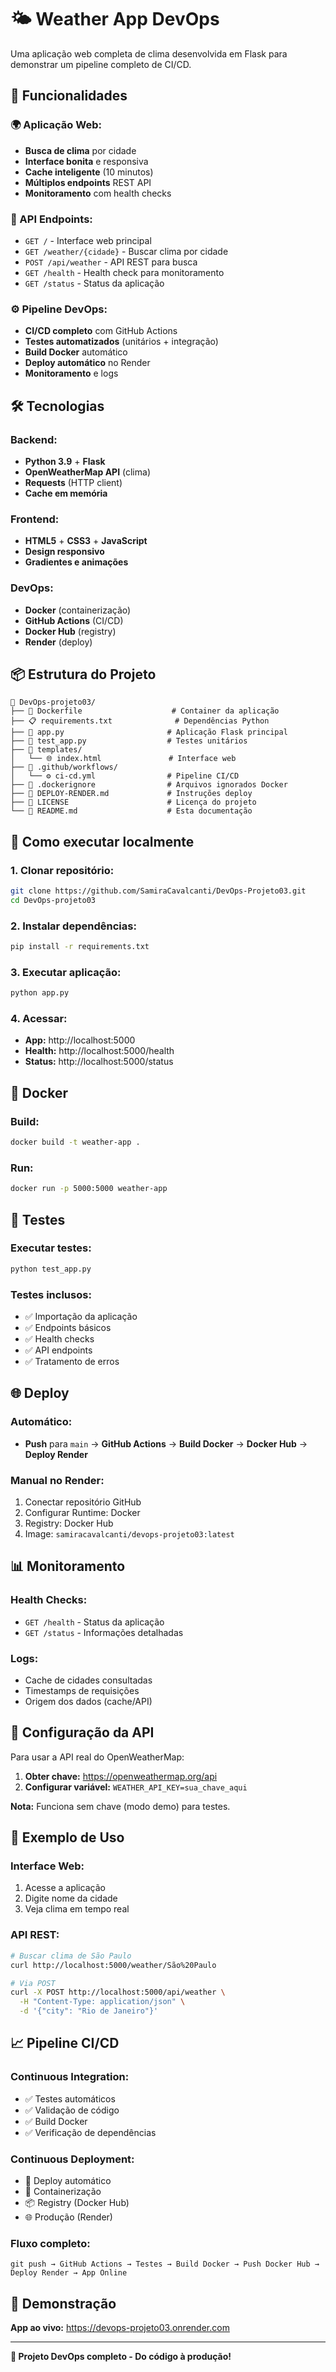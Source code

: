 # 🌤️ Weather App DevOps

Uma aplicação web completa de clima desenvolvida em Flask para demonstrar um pipeline completo de CI/CD.

## 🚀 **Funcionalidades**

### **🌍 Aplicação Web:**
- **Busca de clima** por cidade
- **Interface bonita** e responsiva  
- **Cache inteligente** (10 minutos)
- **Múltiplos endpoints** REST API
- **Monitoramento** com health checks

### **📡 API Endpoints:**
- `GET /` - Interface web principal
- `GET /weather/{cidade}` - Buscar clima por cidade
- `POST /api/weather` - API REST para busca
- `GET /health` - Health check para monitoramento
- `GET /status` - Status da aplicação

### **⚙️ Pipeline DevOps:**
- **CI/CD completo** com GitHub Actions
- **Testes automatizados** (unitários + integração)
- **Build Docker** automático
- **Deploy automático** no Render
- **Monitoramento** e logs

## 🛠️ **Tecnologias**

### **Backend:**
- **Python 3.9** + **Flask**
- **OpenWeatherMap API** (clima)
- **Requests** (HTTP client)
- **Cache em memória**

### **Frontend:**
- **HTML5** + **CSS3** + **JavaScript**
- **Design responsivo**
- **Gradientes e animações**

### **DevOps:**
- **Docker** (containerização)
- **GitHub Actions** (CI/CD)
- **Docker Hub** (registry)
- **Render** (deploy)

## 📦 **Estrutura do Projeto**

```
📁 DevOps-projeto03/
├── 🐳 Dockerfile                    # Container da aplicação
├── 📋 requirements.txt              # Dependências Python
├── 🐍 app.py                       # Aplicação Flask principal
├── 🧪 test_app.py                  # Testes unitários
├── 📁 templates/
│   └── 🌐 index.html               # Interface web
├── 📁 .github/workflows/
│   └── ⚙️ ci-cd.yml                # Pipeline CI/CD
├── 🚫 .dockerignore                # Arquivos ignorados Docker
├── 📖 DEPLOY-RENDER.md             # Instruções deploy
├── 📄 LICENSE                      # Licença do projeto
└── 📄 README.md                    # Esta documentação
```

## 🔧 **Como executar localmente**

### **1. Clonar repositório:**
```bash
git clone https://github.com/SamiraCavalcanti/DevOps-Projeto03.git
cd DevOps-projeto03
```

### **2. Instalar dependências:**
```bash
pip install -r requirements.txt
```

### **3. Executar aplicação:**
```bash
python app.py
```

### **4. Acessar:**
- **App:** http://localhost:5000
- **Health:** http://localhost:5000/health
- **Status:** http://localhost:5000/status

## 🐳 **Docker**

### **Build:**
```bash
docker build -t weather-app .
```

### **Run:**
```bash
docker run -p 5000:5000 weather-app
```

## 🧪 **Testes**

### **Executar testes:**
```bash
python test_app.py
```

### **Testes inclusos:**
- ✅ Importação da aplicação
- ✅ Endpoints básicos
- ✅ Health checks
- ✅ API endpoints
- ✅ Tratamento de erros

## 🌐 **Deploy**

### **Automático:**
- **Push** para `main` → **GitHub Actions** → **Build Docker** → **Docker Hub** → **Deploy Render**

### **Manual no Render:**
1. Conectar repositório GitHub
2. Configurar Runtime: Docker
3. Registry: Docker Hub
4. Image: `samiracavalcanti/devops-projeto03:latest`

## 📊 **Monitoramento**

### **Health Checks:**
- `GET /health` - Status da aplicação
- `GET /status` - Informações detalhadas

### **Logs:**
- Cache de cidades consultadas
- Timestamps de requisições
- Origem dos dados (cache/API)

## 🔑 **Configuração da API**

Para usar a API real do OpenWeatherMap:

1. **Obter chave:** https://openweathermap.org/api
2. **Configurar variável:** `WEATHER_API_KEY=sua_chave_aqui`

**Nota:** Funciona sem chave (modo demo) para testes.

## 🎯 **Exemplo de Uso**

### **Interface Web:**
1. Acesse a aplicação
2. Digite nome da cidade
3. Veja clima em tempo real

### **API REST:**
```bash
# Buscar clima de São Paulo
curl http://localhost:5000/weather/São%20Paulo

# Via POST
curl -X POST http://localhost:5000/api/weather \
  -H "Content-Type: application/json" \
  -d '{"city": "Rio de Janeiro"}'
```

## 📈 **Pipeline CI/CD**

### **Continuous Integration:**
- ✅ Testes automáticos
- ✅ Validação de código
- ✅ Build Docker
- ✅ Verificação de dependências

### **Continuous Deployment:**
- 🚀 Deploy automático
- 🐳 Containerização
- 📦 Registry (Docker Hub)
- 🌐 Produção (Render)

### **Fluxo completo:**
```
git push → GitHub Actions → Testes → Build Docker → Push Docker Hub → Deploy Render → App Online
```

## 🎉 **Demonstração**

**App ao vivo:** https://devops-projeto03.onrender.com

---

**🚀 Projeto DevOps completo - Do código à produção!**
